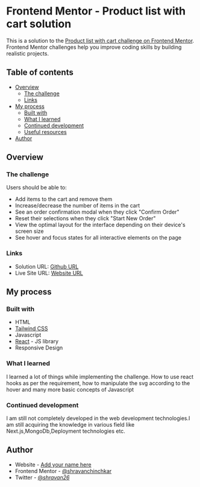 # Frontend Mentor - Product list with cart solution

This is a solution to the [Product list with cart challenge on Frontend Mentor](https://www.frontendmentor.io/challenges/product-list-with-cart-5MmqLVAp_d). Frontend Mentor challenges help you improve coding skills by building realistic projects. 

## Table of contents

- [Overview](#overview)
  - [The challenge](#the-challenge)
  - [Links](#links)
- [My process](#my-process)
  - [Built with](#built-with)
  - [What I learned](#what-i-learned)
  - [Continued development](#continued-development)
  - [Useful resources](#useful-resources)
- [Author](#author)


## Overview

### The challenge

Users should be able to:

- Add items to the cart and remove them
- Increase/decrease the number of items in the cart
- See an order confirmation modal when they click "Confirm Order"
- Reset their selections when they click "Start New Order"
- View the optimal layout for the interface depending on their device's screen size
- See hover and focus states for all interactive elements on the page



### Links

- Solution URL: [Github URL](https://github.com/shravanchinchkar/Product-list-website.git)
- Live Site URL: [Website URL](https://productlistwebsite.vercel.app/)

## My process

### Built with

- HTML
- [Tailwind CSS](https://tailwindcss.com/)
- Javascript
- [React](https://reactjs.org/) - JS library
- Responsive Design



### What I learned

I learned a lot of things while implementing the challenge. How to use react hooks as per the requirement, how to manipulate the svg according to the hover and many more basic concepts of Javascript


### Continued development

I am still not completely developed in the web development technologies.I am still acquiring the knowledge in various field like Next.js,MongoDb,Deployment technologies etc.

## Author

- Website - [Add your name here](https://www.your-site.com)
- Frontend Mentor - [@shravanchinchkar](https://www.frontendmentor.io/profile/shravanchinchkar)
- Twitter - [@_shravan26_](https://x.com/_shravan26_)






